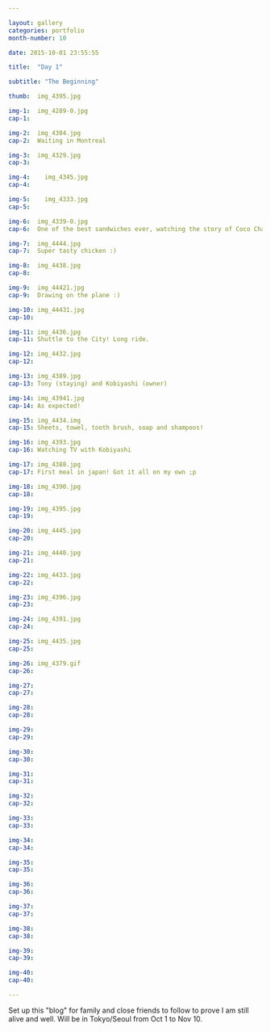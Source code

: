 ```yaml
---

layout: gallery
categories: portfolio
month-number: 10

date: 2015-10-01 23:55:55

title:  "Day 1"

subtitle: "The Beginning"

thumb:	img_4395.jpg

img-1:	img_4289-0.jpg
cap-1:	

img-2:	img_4304.jpg
cap-2:	Waiting in Montreal

img-3:	img_4329.jpg
cap-3: 	

img-4:    img_4345.jpg
cap-4:	

img-5:    img_4333.jpg
cap-5:	

img-6:	img_4339-0.jpg
cap-6:	One of the best sandwiches ever, watching the story of Coco Chanelle.

img-7:	img_4444.jpg
cap-7:	Super tasty chicken :)

img-8:	img_4438.jpg
cap-8:	

img-9:	img_44421.jpg
cap-9:	Drawing on the plane :)

img-10:	img_44431.jpg
cap-10:	

img-11:	img_4436.jpg
cap-11:	Shuttle to the City! Long ride.

img-12:	img_4432.jpg
cap-12:	

img-13:	img_4389.jpg
cap-13:	Tony (staying) and Kobiyashi (owner)

img-14:	img_43941.jpg
cap-14:	As expected!

img-15:	img_4434.img
cap-15: Sheets, towel, tooth brush, soap and shampoos!

img-16:	img_4393.jpg
cap-16:	Watching TV with Kobiyashi 

img-17:	img_4388.jpg
cap-17:	First meal in japan! Got it all on my own ;p

img-18:	img_4390.jpg
cap-18:	

img-19:	img_4395.jpg
cap-19:	

img-20:	img_4445.jpg
cap-20:	

img-21:	img_4440.jpg
cap-21:	

img-22:	img_4433.jpg
cap-22:	

img-23:	img_4396.jpg
cap-23:	

img-24:	img_4391.jpg
cap-24:	

img-25:	img_4435.jpg
cap-25:	

img-26:	img_4379.gif
cap-26:	

img-27:	
cap-27:	

img-28:	
cap-28:	

img-29:	
cap-29:	

img-30:	
cap-30:	

img-31:	
cap-31:	

img-32:	
cap-32:	

img-33:	
cap-33:	

img-34:	
cap-34:	

img-35:	
cap-35:	

img-36:	
cap-36:	

img-37:	
cap-37:	

img-38:	
cap-38:	

img-39:	
cap-39:	

img-40:	
cap-40:	

---
```


Set up this "blog" for family and close friends to follow to prove I am still alive and well. Will be in Tokyo/Seoul from Oct 1 to Nov 10.
